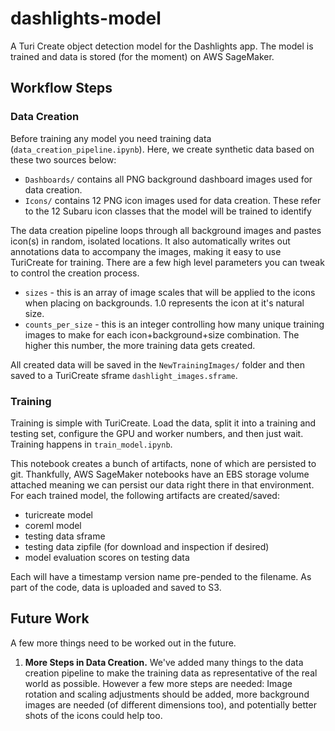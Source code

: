 # dashlights-model
A Turi Create object detection model for the Dashlights app. The model is trained and data is stored (for the moment) on AWS SageMaker.

## Workflow Steps

### Data Creation
Before training any model you need training data (`data_creation_pipeline.ipynb`). Here, we create synthetic data based on these two sources below:

- `Dashboards/` contains all PNG background dashboard images used for data creation.
- `Icons/` contains 12 PNG icon images used for data creation. These refer to the 12 Subaru icon classes that the model will be trained to identify

The data creation pipeline loops through all background images and pastes icon(s) in random, isolated locations. It also automatically writes out annotations data to accompany the images, making it easy to use TuriCreate for training. There are a few high level parameters you can tweak to control the creation process.

- `sizes` - this is an array of image scales that will be applied to the icons when placing on backgrounds. 1.0 represents the icon at it's natural size.
- `counts_per_size` - this is an integer controlling how many unique training images to make for each icon+background+size combination. The higher this number, the more training data gets created.

All created data will be saved in the `NewTrainingImages/` folder and then saved to a TuriCreate sframe `dashlight_images.sframe`.

### Training
Training is simple with TuriCreate. Load the data, split it into a training and testing set, configure the GPU and worker numbers, and then just wait. Training happens in `train_model.ipynb`.

This notebook creates a bunch of artifacts, none of which are persisted to git. Thankfully, AWS SageMaker notebooks have an EBS storage volume attached meaning we can persist our data right there in that environment. For each trained model, the following artifacts are created/saved:

- turicreate model
- coreml model
- testing data sframe
- testing data zipfile (for download and inspection if desired)
- model evaluation scores on testing data

Each will have a timestamp version name pre-pended to the filename. As part of the code, data is uploaded and saved to S3. 


## Future Work
A few more things need to be worked out in the future.

1. **More Steps in Data Creation.** We've added many things to the data creation pipeline to make the training data as representative of the real world as possible. However a few more steps are needed: Image rotation and scaling adjustments should be added, more background images are needed (of different dimensions too), and potentially better shots of the icons could help too.
